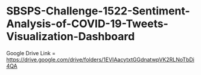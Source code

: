 # SBSPS-Challenge-1522-Sentiment-Analysis-of-COVID-19-Tweets-Visualization-Dashboard

Google Drive Link = https://drive.google.com/drive/folders/1EVIAacytxtGGdnatwpVK2RLNoTbDi4QA
